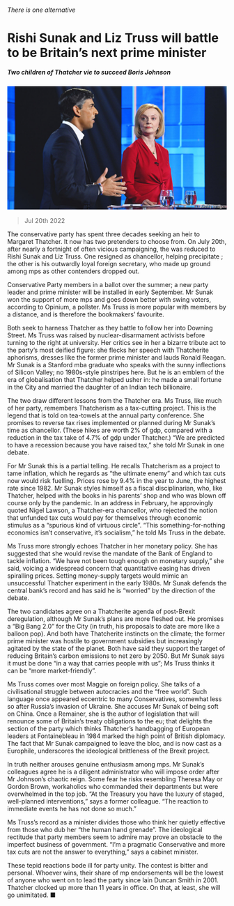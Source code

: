 ###### There is one alternative

# Rishi Sunak and Liz Truss will battle to be Britain’s next prime minister 

##### Two children of Thatcher vie to succeed Boris Johnson 

![image](images/20220723_BRP001.jpg) 

> Jul 20th 2022 

The conservative party has spent three decades seeking an heir to Margaret Thatcher. It now has two pretenders to choose from. On July 20th, after nearly a fortnight of often vicious campaigning, the  was reduced to Rishi Sunak and Liz Truss. One resigned as chancellor, helping precipitate ; the other is his outwardly loyal foreign secretary, who made up ground among mps as other contenders dropped out. 

Conservative Party members  in a ballot over the summer; a new party leader and prime minister will be installed in early September. Mr Sunak won the support of more mps and goes down better with swing voters, according to Opinium, a pollster. Ms Truss is more popular with members by a distance, and is therefore the bookmakers’ favourite. 

Both seek to harness Thatcher as they battle to follow her into Downing Street. Ms Truss was raised by nuclear-disarmament activists before turning to the right at university. Her critics see in her a bizarre tribute act to the party’s most deified figure: she flecks her speech with Thatcherite aphorisms, dresses like the former prime minister and lauds Ronald Reagan. Mr Sunak is a Stanford mba graduate who speaks with the sunny inflections of Silicon Valley; no 1980s-style pinstripes here. But he is an emblem of the era of globalisation that Thatcher helped usher in: he made a small fortune in the City and married the daughter of an Indian tech billionaire. 

The two draw different lessons from the Thatcher era. Ms Truss, like much of her party, remembers Thatcherism as a tax-cutting project. This is the legend that is told on tea-towels at the annual party conference. She promises to reverse tax rises implemented or planned during Mr Sunak’s time as chancellor. (These hikes are worth 2% of gdp, compared with a reduction in the tax take of 4.7% of gdp under Thatcher.) “We are predicted to have a recession because you have raised tax,” she told Mr Sunak in one debate. 

For Mr Sunak this is a partial telling. He recalls Thatcherism as a project to tame inflation, which he regards as “the ultimate enemy” and which tax cuts now would risk fuelling. Prices rose by 9.4% in the year to June, the highest rate since 1982. Mr Sunak styles himself as a fiscal disciplinarian, who, like Thatcher, helped with the books in his parents’ shop and who was blown off course only by the pandemic. In an address in February, he approvingly quoted Nigel Lawson, a Thatcher-era chancellor, who rejected the notion that unfunded tax cuts would pay for themselves through economic stimulus as a “spurious kind of virtuous circle”. “This something-for-nothing economics isn’t conservative, it’s socialism,” he told Ms Truss in the debate. 

Ms Truss more strongly echoes Thatcher in her monetary policy. She has suggested that she would revise the mandate of the Bank of England to tackle inflation. “We have not been tough enough on monetary supply,” she said, voicing a widespread concern that quantitative easing has driven spiralling prices. Setting money-supply targets would mimic an unsuccessful Thatcher experiment in the early 1980s. Mr Sunak defends the central bank’s record and has said he is “worried” by the direction of the debate. 

The two candidates agree on a Thatcherite agenda of post-Brexit deregulation, although Mr Sunak’s plans are more fleshed out. He promises a “Big Bang 2.0” for the City (in truth, his proposals to date are more like a balloon pop). And both have Thatcherite instincts on the climate; the former prime minister was hostile to government subsidies but increasingly agitated by the state of the planet. Both have said they support the target of reducing Britain’s carbon emissions to net zero by 2050. But Mr Sunak says it must be done “in a way that carries people with us”; Ms Truss thinks it can be “more market-friendly”.

Ms Truss comes over most Maggie on foreign policy. She talks of a civilisational struggle between autocracies and the “free world”. Such language once appeared eccentric to many Conservatives, somewhat less so after Russia’s invasion of Ukraine. She accuses Mr Sunak of being soft on China. Once a Remainer, she is the author of legislation that will renounce some of Britain’s treaty obligations to the eu; that delights the section of the party which thinks Thatcher’s handbagging of European leaders at Fontainebleau in 1984 marked the high point of British diplomacy. The fact that Mr Sunak campaigned to leave the bloc, and is now cast as a Europhile, underscores the ideological brittleness of the Brexit project. 

In truth neither arouses genuine enthusiasm among mps. Mr Sunak’s colleagues agree he is a diligent administrator who will impose order after Mr Johnson’s chaotic reign. Some fear he risks resembling Theresa May or Gordon Brown, workaholics who commanded their departments but were overwhelmed in the top job. “At the Treasury you have the luxury of staged, well-planned interventions,” says a former colleague. “The reaction to immediate events he has not done so much.” 

Ms Truss’s record as a minister divides those who think her quietly effective from those who dub her “the human hand grenade”. The ideological rectitude that party members seem to admire may prove an obstacle to the imperfect business of government. “I’m a pragmatic Conservative and more tax cuts are not the answer to everything,” says a cabinet minister. 

These tepid reactions bode ill for party unity. The contest is bitter and personal. Whoever wins, their share of mp endorsements will be the lowest of anyone who went on to lead the party since Iain Duncan Smith in 2001. Thatcher clocked up more than 11 years in office. On that, at least, she will go unimitated. ■

